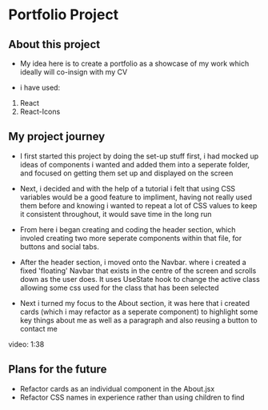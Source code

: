 # Portfolio Project

## About this project
- My idea here is to create a portfolio as a showcase of my work which ideally will co-insign with my CV

- i have used:
1. React
2. React-Icons

## My project journey

- I first started this project by doing the set-up stuff first, i had mocked up ideas of components i wanted and added them into a seperate folder, and focused on getting them set up and displayed on the screen

- Next, i decided and with the help of a tutorial i felt that using CSS variables would be a good feature to impliment, having not really used them before and knowing i wanted to repeat a lot of CSS values to keep it consistent throughout, it would save time in the long run

- From here i began creating and coding the header section, which involed creating two more seperate components within that file, for buttons and social tabs.

- After the header section, i moved onto the Navbar. where i created a fixed 'floating' Navbar that exists in the centre of the screen and scrolls down as the user does. It uses UseState hook to change the active class allowing some css used for the class that has been selected 

- Next i turned my focus to the About section, it was here that i created cards (which i may refactor as a seperate component) to highlight some key things about me as well as a paragraph and also reusing a button to contact me

video: 1:38

## Plans for the future

- Refactor cards as an individual component in the About.jsx
- Refactor CSS names in experience rather than using children to find